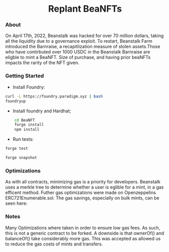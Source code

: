 # <h1 align="center"> Replant BeaNFTs </h1>
### About 

On April 17th, 2022, Beanstalk was hacked for over 70 million dollars, taking all the liquidity due to a governance exploit. To restart, Beanstalk Farm introduced the Barnraise, a recapitlization measure of stolen assets.Those who have contirbuted over 1000 USDC in the Beanstalk Barnraise are eligble to mint a BeaNFT. Size of purchase, and having prior beaNFTs impacts the rarity of the NFT given. 
### Getting Started

 * Install Foundry: 
```bash
curl -L https://foundry.paradigm.xyz | bash
foundryup

```

* Install foundry and Hardhat;
```bash
    cd BeaNFT
    forge install
    npm install
```

 * Run tests:
```bash
forge test

forge snapshot
```

### Optimizations
As with all contracts, minimizing gas is a priority for developers. Beanstalk uses a merkle tree to determine whether a user is eglible for a mint, in a gas efficent method. Futher gas optimizations were made on Openzeppelins ERC721Enumerable.sol. The gas savings, especially on bulk mints, can be seen here: 
### Notes

Many Optimizations where taken in order to ensure low gas fees. As such, this is not a generic contract to be forked. 
A downside is that ownerOf() and balanceOf() take considerably more gas. This was accepted as allowed us to reduce the gas costs of mints and transfers.

